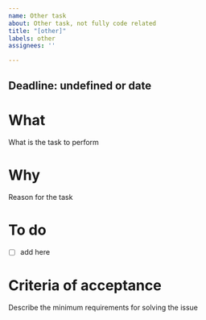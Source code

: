 ```yaml
---
name: Other task
about: Other task, not fully code related
title: "[other]"
labels: other
assignees: ''

---
```


**Deadline**: undefined or date
-------------------------

# What
What is the task to perform

# Why
Reason for the task

# To do
- [ ] add here

# Criteria of acceptance
Describe the minimum requirements for solving the issue
